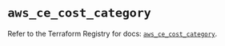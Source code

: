 # `aws_ce_cost_category`

Refer to the Terraform Registry for docs: [`aws_ce_cost_category`](https://registry.terraform.io/providers/hashicorp/aws/5.82.2/docs/resources/ce_cost_category).
